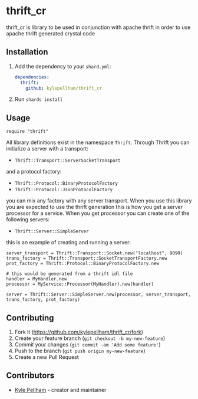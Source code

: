 # thrift_cr

thrift_cr is library to be used in conjunction with apache thrift in order to use apache thrift generated crystal code

## Installation

1. Add the dependency to your `shard.yml`:

   ```yaml
   dependencies:
     thrift:
       github: kylepellham/thrift_cr
   ```

2. Run `shards install`

## Usage

```crystal
require "thrift"
```

All library definitions exist in the namespace `Thrift`. Through Thrift you can initialize a server with a transport:

  - `Thrift::Transport::ServerSocketTransport`

and a protocol factory:

  - `Thrift::Protocol::BinaryProtocolFactory`
  - `Thrift::Protocol::JsonProtocolFactory`

you can mix any factory with any server transport. When you use this library you are expected to use the thrift generation this is how you get a server processor for a service. When you get processor you can create one of the following servers:

  - `Thrift::Server::SimpleServer`

this is an example of creating and running a server:

```crystal
server_transport = Thrift::Transport::Socket.new("localhost", 9090)
trans_factory = Thrift::Transport::SocketTransportFactory.new
prot_factory = Thrift::Protocol::BinaryProtocolFactory.new

# this would be generated from a thrift idl file
handler = MyHandler.new
processor = MyService::Processor(MyHandler).new(handler)

server = Thrift::Server::SimpleServer.new(processor, server_transport, trans_factory, prot_factory)
```

## Contributing

1. Fork it (<https://github.com/kylepellham/thrift_cr/fork>)
2. Create your feature branch (`git checkout -b my-new-feature`)
3. Commit your changes (`git commit -am 'Add some feature'`)
4. Push to the branch (`git push origin my-new-feature`)
5. Create a new Pull Request

## Contributors

- [Kyle Pellham](https://github.com/kylepellham) - creator and maintainer
